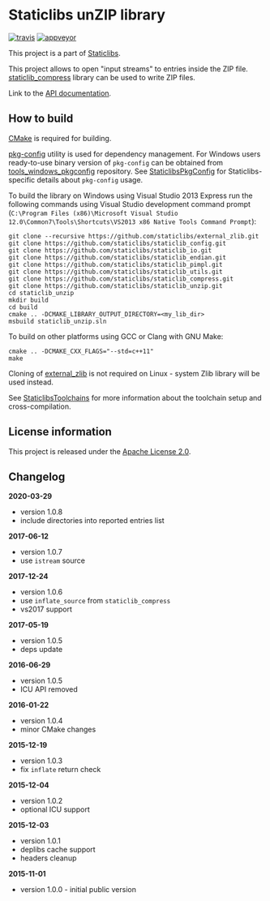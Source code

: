 Staticlibs unZIP library
========================

[![travis](https://travis-ci.org/staticlibs/staticlib_unzip.svg?branch=master)](https://travis-ci.org/staticlibs/staticlib_unzip)
[![appveyor](https://ci.appveyor.com/api/projects/status/github/staticlibs/staticlib_unzip?svg=true)](https://ci.appveyor.com/project/staticlibs/staticlib-unzip)

This project is a part of [Staticlibs](http://staticlibs.net/).

This project allows to open "input streams" to entries inside the ZIP file. [staticlib_compress](https://github.com/staticlibs/staticlib_compress) library can be used to write ZIP files.

Link to the [API documentation](http://staticlibs.net/staticlib_unzip/docs/html/namespacestaticlib_1_1unzip.html).

How to build
------------

[CMake](http://cmake.org/) is required for building.

[pkg-config](http://www.freedesktop.org/wiki/Software/pkg-config/) utility is used for dependency management.
For Windows users ready-to-use binary version of `pkg-config` can be obtained from [tools_windows_pkgconfig](https://github.com/staticlibs/tools_windows_pkgconfig) repository.
See [StaticlibsPkgConfig](https://github.com/staticlibs/wiki/wiki/StaticlibsPkgConfig) for Staticlibs-specific details about `pkg-config` usage.

To build the library on Windows using Visual Studio 2013 Express run the following commands using
Visual Studio development command prompt 
(`C:\Program Files (x86)\Microsoft Visual Studio 12.0\Common7\Tools\Shortcuts\VS2013 x86 Native Tools Command Prompt`):

    git clone --recursive https://github.com/staticlibs/external_zlib.git
    git clone https://github.com/staticlibs/staticlib_config.git
    git clone https://github.com/staticlibs/staticlib_io.git
    git clone https://github.com/staticlibs/staticlib_endian.git
    git clone https://github.com/staticlibs/staticlib_pimpl.git
    git clone https://github.com/staticlibs/staticlib_utils.git
    git clone https://github.com/staticlibs/staticlib_compress.git
    git clone https://github.com/staticlibs/staticlib_unzip.git
    cd staticlib_unzip
    mkdir build
    cd build
    cmake .. -DCMAKE_LIBRARY_OUTPUT_DIRECTORY=<my_lib_dir>
    msbuild staticlib_unzip.sln

To build on other platforms using GCC or Clang with GNU Make:

    cmake .. -DCMAKE_CXX_FLAGS="--std=c++11"
    make

Cloning of [external_zlib](https://github.com/staticlibs/external_jansson.git) is not required on Linux - 
system Zlib library will be used instead.

See [StaticlibsToolchains](https://github.com/staticlibs/wiki/wiki/StaticlibsToolchains) for 
more information about the toolchain setup and cross-compilation.

License information
-------------------

This project is released under the [Apache License 2.0](http://www.apache.org/licenses/LICENSE-2.0).

Changelog
---------

**2020-03-29**

 * version 1.0.8
 * include directories into reported entries list

**2017-06-12**

 * version 1.0.7
 * use `istream` source

**2017-12-24**

 * version 1.0.6
 * use `inflate_source` from `staticlib_compress`
 * vs2017 support

**2017-05-19**

 * version 1.0.5
 * deps update

**2016-06-29**

 * version 1.0.5
 * ICU API removed

**2016-01-22**

 * version 1.0.4
 * minor CMake changes

**2015-12-19**

 * version 1.0.3
 * fix `inflate` return check

**2015-12-04**

 * version 1.0.2
 * optional ICU support

**2015-12-03**

 * version 1.0.1
 * deplibs cache support
 * headers cleanup

**2015-11-01**

 * version 1.0.0 - initial public version

